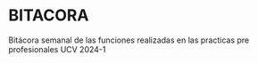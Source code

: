 # BITACORA
Bitácora semanal de las funciones realizadas en las practicas pre profesionales UCV 2024-1
